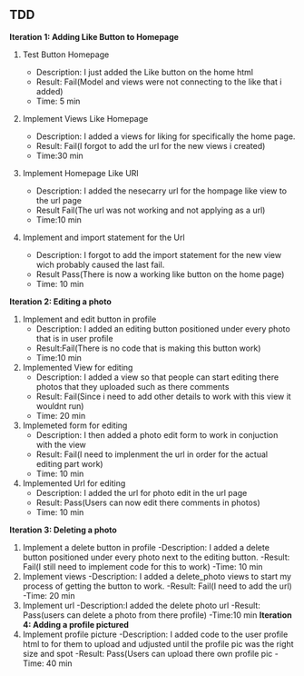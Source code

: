 ## TDD
**Iteration 1: Adding Like Button to Homepage**
1. Test Button Homepage
   - Description: I just added the Like button on the home html
   - Result: Fail(Model and views were not connecting to the like that i added)
   - Time: 5 min
     
2. Implement Views Like Homepage
   - Description: I added a views for liking for specifically the home page.
   - Result: Fail(I forgot to add the url for the new views i created)
   - Time:30 min
     
3. Implement Homepage Like URl
   - Description: I added the nesecarry url for the hompage like view to the url page
   - Result Fail(The url was not working and not applying as a url)
   - Time:10 min
4. Implement and import statement for the Url
   - Description: I forgot to add the import statement for the new view wich probably caused the last fail.
   - Result Pass(There is now a working like button on the home page)
   - Time: 10 min
     
**Iteration 2: Editing a photo**
1. Implement and edit button in profile
   - Description: I added an editing button positioned under every photo that is in user profile
   - Result:Fail(There is no code that is making this button work)
   - Time:10 min
2. Implemented View for editing
   - Description: I added a view so that people can start editing there photos that they uploaded such as there comments
   - Result: Fail(Since i need to add other details to work with this view it wouldnt run)
   - Time: 20 min
3. Implemeted form for editing
   - Description: I then added a photo edit form to work in conjuction with the view
   - Result: Fail(I need to implenment the url in order for the actual editing part work)
   - Time: 10 min
4. Implemented Url for editing
   - Description: I added the url for photo edit in the url page
   - Result: Pass(Users can now edit there comments in photos)
   - Time: 10 min
     
**Iteration 3: Deleting a photo**
1. Implement a delete button in profile
   -Description: I added a delete button positioned under every photo next to the editing button.
   -Result: Fail(I still need to implement code for this to work)
   -Time: 10 min
2. Implement views
   -Description: I added a delete_photo views to start my process of getting the button to work.
   -Result: Fail(I need to add the url)
   -Time: 20 min
3. Implement url
   -Description:I added the delete photo url
   -Result: Pass(users can delete a photo from there profile)
   -Time:10 min
**Iteration 4: Adding a profile pictured**
1. Implement profile picture
   -Description: I added code to the user profile html to for them to upload and udjusted until the profile pic was the right size and spot
   -Result: Pass(Users can upload there own profile pic
   -Time: 40 min
